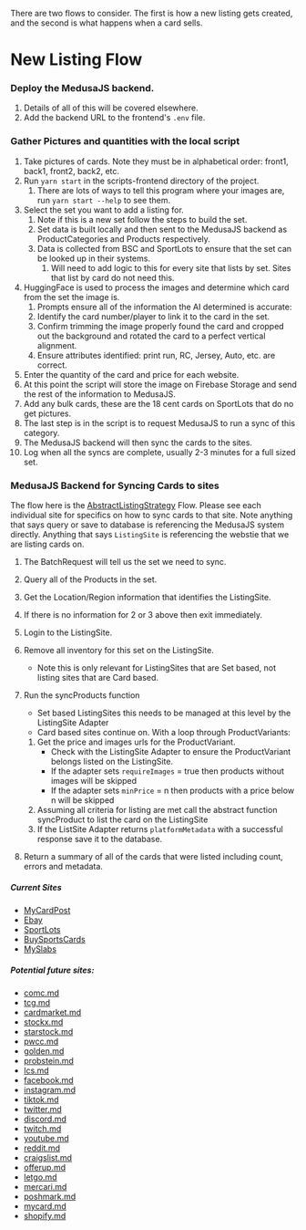 There are two flows to consider. The first is how a new listing gets created, and the second is what happens when a card
sells.

# New Listing Flow

### Deploy the MedusaJS backend.

1. Details of all of this will be covered elsewhere.
2. Add the backend URL to the frontend's `.env` file.

### Gather Pictures and quantities with the local script

1. Take pictures of cards. Note they must be in alphabetical order: front1, back1, front2, back2, etc.
2. Run `yarn start` in the scripts-frontend directory of the project.
    1. There are lots of ways to tell this program where your images are, run `yarn start --help` to see them.
3. Select the set you want to add a listing for.
    1. Note if this is a new set follow the steps to build the set.
    2. Set data is built locally and then sent to the MedusaJS backend as ProductCategories and Products respectively.
    3. Data is collected from BSC and SportLots to ensure that the set can be looked up in their systems.
        1. Will need to add logic to this for every site that lists by set. Sites that list by card do not need this.
4. HuggingFace is used to process the images and determine which card from the set the image is.
    1. Prompts ensure all of the information the AI determined is accurate:
    2. Identify the card number/player to link it to the card in the set.
    3. Confirm trimming the image properly found the card and cropped out the background and rotated the card to a
       perfect vertical alignment.
    4. Ensure attributes identified: print run, RC, Jersey, Auto, etc. are correct.
5. Enter the quantity of the card and price for each website.
6. At this point the script will store the image on Firebase Storage and send the rest of the information to MedusaJS.
7. Add any bulk cards, these are the 18 cent cards on SportLots that do no get pictures.
8. The last step is in the script is to request MedusaJS to run a sync of this category.
9. The MedusaJS backend will then sync the cards to the sites.
10. Log when all the syncs are complete, usually 2-3 minutes for a full sized set.

### MedusaJS Backend for Syncing Cards to sites

The flow here is the [AbstractListingStrategy](../medusajs-backend/src/strategies/AbstractListingStrategy.ts) Flow.
Please see each individual site for specifics on how to sync cards to
that site. Note anything that says query or save to database is referencing the MedusaJS system directly. Anything that
says `ListingSite` is referencing the webstie that we are listing cards on.

1. The BatchRequest will tell us the set we need to sync.
2. Query all of the Products in the set.
3. Get the Location/Region information that identifies the ListingSite.
4. If there is no information for 2 or 3 above then exit immediately.
5. Login to the ListingSite.
6. Remove all inventory for this set on the ListingSite.
    * Note this is only relevant for ListingSites that are Set based, not listing sites that are Card based.
7. Run the syncProducts function
    * Set based ListingSites this needs to be managed at this level by the ListingSite Adapter
    * Card based sites continue on. With a loop through ProductVariants:

    1. Get the price and images urls for the ProductVariant.
        * Check with the ListingSite Adapter to ensure the ProductVariant belongs listed on the ListingSite.
        * If the adapter sets `requireImages` = true then products without images will be skipped
        * If the adapter sets `minPrice` = n then products with a price below n will be skipped
    2. Assuming all criteria for listing are met call the abstract function syncProduct to list the card on the
       ListingSite
    3. If the ListSite Adapter returns `platformMetadata` with a successful response save it to the database.
8. Return a summary of all of the cards that were listed including count, errors and metadata.

##### Current Sites

* [MyCardPost](mcp.md)
* [Ebay](ebay.md)
* [SportLots](sportlots.md)
* [BuySportsCards](bsc.md)
* [MySlabs](myslabs.md)

##### Potential future sites:

* [comc.md](comc.md)
* [tcg.md](tcg.md)
* [cardmarket.md](cardmarket.md)
* [stockx.md](stockx.md)
* [starstock.md](starstock.md)
* [pwcc.md](pwcc.md)
* [golden.md](golden.md)
* [probstein.md](probstein.md)
* [lcs.md](lcs.md)
* [facebook.md](facebook.md)
* [instagram.md](instagram.md)
* [tiktok.md](tiktok.md)
* [twitter.md](twitter.md)
* [discord.md](discord.md)
* [twitch.md](twitch.md)
* [youtube.md](youtube.md)
* [reddit.md](reddit.md)
* [craigslist.md](craigslist.md)
* [offerup.md](offerup.md)
* [letgo.md](letgo.md)
* [mercari.md](mercari.md)
* [poshmark.md](poshmark.md)
* [mycard.md](mycard.md)
* [shopify.md](shopify.md)
